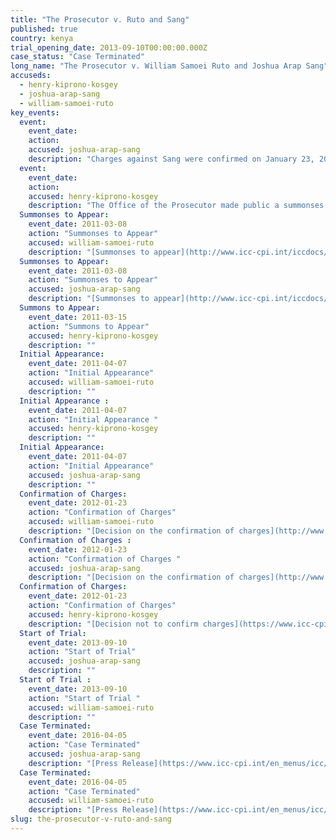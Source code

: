 ```yaml
---
title: "The Prosecutor v. Ruto and Sang"
published: true
country: kenya
trial_opening_date: 2013-09-10T00:00:00.000Z
case_status: "Case Terminated"
long_name: "The Prosecutor v. William Samoei Ruto and Joshua Arap Sang"
accuseds:
  - henry-kiprono-kosgey
  - joshua-arap-sang
  - william-samoei-ruto
key_events:
  event:
    event_date:
    action:
    accused: joshua-arap-sang
    description: "Charges against Sang were confirmed on January 23, 2012. The trial began on September 10, 2013."
  event:
    event_date:
    action:
    accused: henry-kiprono-kosgey
    description: "The Office of the Prosecutor made public a summonses to appear for Kosgey on December 15, 2010. Charges were not confirmed by Pre-Trial Chamber II."
  Summonses to Appear:
    event_date: 2011-03-08
    action: "Summonses to Appear"
    accused: william-samoei-ruto
    description: "[Summonses to appear](http://www.icc-cpi.int/iccdocs/doc/doc1037044.pdf)"
  Summonses to Appear:
    event_date: 2011-03-08
    action: "Summonses to Appear"
    accused: joshua-arap-sang
    description: "[Summonses to appear](http://www.icc-cpi.int/iccdocs/doc/doc1037044.pdf)"
  Summons to Appear:
    event_date: 2011-03-15
    action: "Summons to Appear"
    accused: henry-kiprono-kosgey
    description: ""
  Initial Appearance:
    event_date: 2011-04-07
    action: "Initial Appearance"
    accused: william-samoei-ruto
    description: ""
  Initial Appearance :
    event_date: 2011-04-07
    action: "Initial Appearance "
    accused: henry-kiprono-kosgey
    description: ""
  Initial Appearance:
    event_date: 2011-04-07
    action: "Initial Appearance"
    accused: joshua-arap-sang
    description: ""
  Confirmation of Charges:
    event_date: 2012-01-23
    action: "Confirmation of Charges"
    accused: william-samoei-ruto
    description: "[Decision on the confirmation of charges](http://www.icc-cpi.int/iccdocs/doc/doc1314535.pdf)"
  Confirmation of Charges :
    event_date: 2012-01-23
    action: "Confirmation of Charges "
    accused: joshua-arap-sang
    description: "[Decision on the confirmation of charges](http://www.icc-cpi.int/iccdocs/doc/doc1314535.pdf)"
  Confirmation of Charges:
    event_date: 2012-01-23
    action: "Confirmation of Charges"
    accused: henry-kiprono-kosgey
    description: "[Decision not to confirm charges](https://www.icc-cpi.int/iccdocs/doc/doc1314535.pdf)"
  Start of Trial:
    event_date: 2013-09-10
    action: "Start of Trial"
    accused: joshua-arap-sang
    description: ""
  Start of Trial :
    event_date: 2013-09-10
    action: "Start of Trial "
    accused: william-samoei-ruto
    description: ""
  Case Terminated:
    event_date: 2016-04-05
    action: "Case Terminated"
    accused: joshua-arap-sang
    description: "[Press Release](https://www.icc-cpi.int/en_menus/icc/press%20and%20media/press%20releases/Pages/pr1205.aspx)"
  Case Terminated:
    event_date: 2016-04-05
    action: "Case Terminated"
    accused: william-samoei-ruto
    description: "[Press Release](https://www.icc-cpi.int/en_menus/icc/press%20and%20media/press%20releases/Pages/pr1205.aspx)"
slug: the-prosecutor-v-ruto-and-sang
---
```

